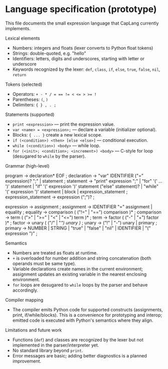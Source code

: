 # Language specification (prototype)

This file documents the small expression language that CapLang currently implements.

Lexical elements
- Numbers: integers and floats (lexer converts to Python float tokens)
- Strings: double-quoted, e.g. "hello"
- Identifiers: letters, digits and underscores, starting with letter or underscore
- Keywords recognized by the lexer: `def`, `class`, `if`, `else`, `true`, `false`, `nil`, `return`

Tokens (selected)
- Operators: `+ - * / = == != < <= > >= !`
- Parentheses: `(`, `)`
- Delimiters: `{ } , . ;`

Statements (supported)
- `print <expression>` — print the expression value.
- `var <name> = <expression>;` — declare a variable (initializer optional).
- Blocks: `{ ... }` create a new lexical scope.
- `if (<condition>) <then> [else <else>]` — conditional execution.
- `while (<condition>) <body>` — while loop.
- `for (<init>; <condition>; <increment>) <body>` — C-style for loop (desugared to `while` by the parser).

Grammar (high-level)

program        -> declaration* EOF ;
declaration    -> "var" IDENTIFIER ("=" expression)? ";" | statement ;
statement      -> "print" expression ";" | "for" '(' ... ')' statement | "if" '(' expression ')' statement ("else" statement)? | "while" '(' expression ')' statement | block | expression_statement ;
expression_statement -> expression (";")? ;

expression     -> assignment ;
assignment     -> IDENTIFIER "=" assignment | equality ;
equality       -> comparison ( ("!=" | "==") comparison )* ;
comparison     -> term ( (">" | ">=" | "<" | "<=") term )* ;
term           -> factor ( ("-" | "+") factor )* ;
factor         -> unary ( ("/" | "*") unary )* ;
unary          -> ("!" | "-") unary | primary ;
primary        -> NUMBER | STRING | "true" | "false" | "nil" | IDENTIFIER | "(" expression ")" ;

Semantics
- Numbers are treated as floats at runtime.
- `+` is overloaded for number addition and string concatenation (both operands must be same type).
- Variable declarations create names in the current environment; assignment updates an existing variable in the nearest enclosing environment.
- `for` loops are desugared to `while` loops by the parser and behave accordingly.

Compiler mapping
- The compiler emits Python code for supported constructs (assignments, print, if/while/blocks). This is a convenience for prototyping and interop; emitted code is executed with Python's semantics where they align.

Limitations and future work
- Functions (`def`) and classes are recognized by the lexer but not implemented in the parser/interpreter yet.
- No standard library beyond `print`.
- Error messages are basic; adding better diagnostics is a planned improvement.
